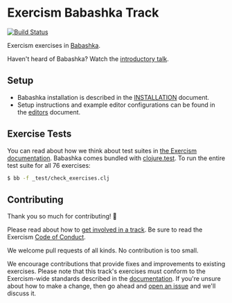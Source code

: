 # Exercism Babashka Track

[![Build Status](https://travis-ci.org/exercism/babashka.svg?branch=master)](https://travis-ci.org/exercism/babashka)

Exercism exercises in [Babashka](https://babashka.org/).

Haven't heard of Babashka? Watch the [introductory talk](https://www.youtube.com/watch?v=Nw8aN-nrdEk).

## Setup

* Babashka installation is described in the [INSTALLATION](docs/INSTALLATION.md) document.
* Setup instructions and example editor configurations can be found in the [editors](docs/editors.md) document. 

## Exercise Tests

You can read about how we think about test suites in [the Exercism documentation](https://github.com/exercism/legacy-docs/blob/master/language-tracks/exercises/anatomy/test-suites.md). Babashka comes bundled with [clojure.test](https://clojure.github.io/clojure/clojure.test-api.html). To run the entire test suite for all 76 exercises:

```bash
$ bb -f _test/check_exercises.clj
```

## Contributing

Thank you so much for contributing! :tada:

Please read about how to [get involved in a track](https://github.com/exercism/legacy-docs/tree/master/contributing-to-language-tracks). Be sure to read the Exercism [Code of Conduct](https://exercism.io/code-of-conduct).

We welcome pull requests of all kinds. No contribution is too small.

We encourage contributions that provide fixes and improvements to existing exercises. Please note that this track's exercises must conform to the Exercism-wide standards described in the [documentation](https://github.com/exercism/legacy-docs/tree/master/language-tracks/exercises). If you're unsure about how to make a change, then go ahead and [open an issue](https://github.com/exercism/babashka/issues) and we'll discuss it.
